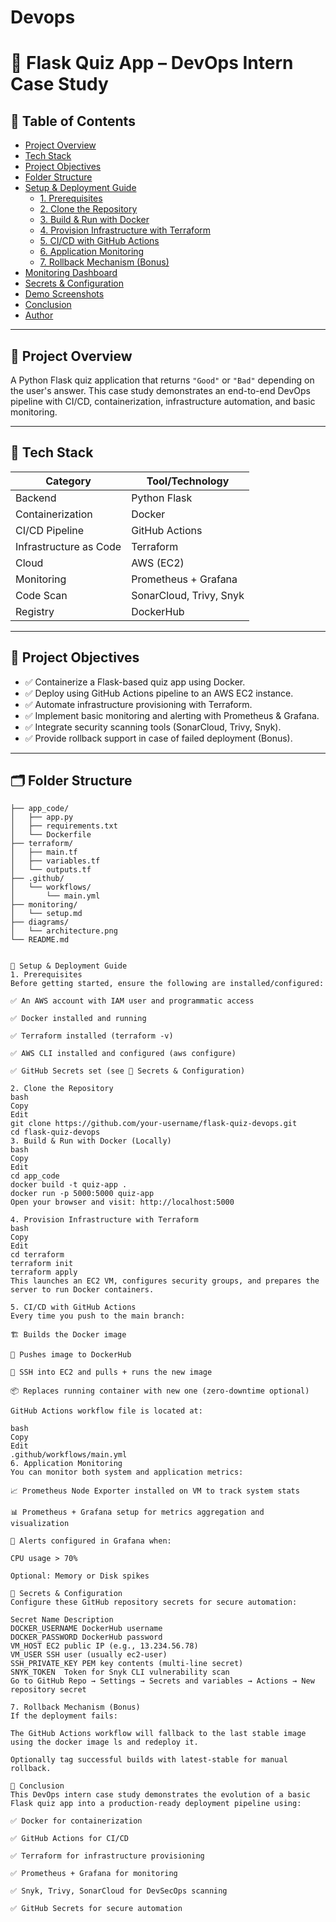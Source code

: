 # Devops
# 🧠 Flask Quiz App – DevOps Intern Case Study

## 📌 Table of Contents
- [Project Overview](#project-overview)
- [Tech Stack](#tech-stack)
- [Project Objectives](#project-objectives)
- [Folder Structure](#folder-structure)
- [Setup & Deployment Guide](#setup--deployment-guide)
  - [1. Prerequisites](#1-prerequisites)
  - [2. Clone the Repository](#2-clone-the-repository)
  - [3. Build & Run with Docker](#3-build--run-with-docker)
  - [4. Provision Infrastructure with Terraform](#4-provision-infrastructure-with-terraform)
  - [5. CI/CD with GitHub Actions](#5-cicd-with-github-actions)
  - [6. Application Monitoring](#6-application-monitoring)
  - [7. Rollback Mechanism (Bonus)](#7-rollback-mechanism-bonus)
- [Monitoring Dashboard](#monitoring-dashboard)
- [Secrets & Configuration](#secrets--configuration)
- [Demo Screenshots](#demo-screenshots)
- [Conclusion](#conclusion)
- [Author](#author)

---

## 📘 Project Overview

A Python Flask quiz application that returns `"Good"` or `"Bad"` depending on the user's answer. This case study demonstrates an end-to-end DevOps pipeline with CI/CD, containerization, infrastructure automation, and basic monitoring.

---

## 🧰 Tech Stack

| Category              | Tool/Technology            |
|-----------------------|----------------------------|
| Backend               | Python Flask               |
| Containerization      | Docker                     |
| CI/CD Pipeline        | GitHub Actions             |
| Infrastructure as Code| Terraform                  |
| Cloud                 | AWS (EC2)                  |
| Monitoring            | Prometheus + Grafana       |
| Code Scan             | SonarCloud, Trivy, Snyk    |
| Registry              | DockerHub                  |

---


## 🎯 Project Objectives

- ✅ Containerize a Flask-based quiz app using Docker.
- ✅ Deploy using GitHub Actions pipeline to an AWS EC2 instance.
- ✅ Automate infrastructure provisioning with Terraform.
- ✅ Implement basic monitoring and alerting with Prometheus & Grafana.
- ✅ Integrate security scanning tools (SonarCloud, Trivy, Snyk).
- ✅ Provide rollback support in case of failed deployment (Bonus).

---

## 🗂 Folder Structure

```plaintext
├── app_code/
│   ├── app.py
│   ├── requirements.txt
│   └── Dockerfile
├── terraform/
│   ├── main.tf
│   ├── variables.tf
│   └── outputs.tf
├── .github/
│   └── workflows/
│       └── main.yml
├── monitoring/
│   └── setup.md
├── diagrams/
│   └── architecture.png
└── README.md


🚀 Setup & Deployment Guide
1. Prerequisites
Before getting started, ensure the following are installed/configured:

✅ An AWS account with IAM user and programmatic access

✅ Docker installed and running

✅ Terraform installed (terraform -v)

✅ AWS CLI installed and configured (aws configure)

✅ GitHub Secrets set (see 🔐 Secrets & Configuration)

2. Clone the Repository
bash
Copy
Edit
git clone https://github.com/your-username/flask-quiz-devops.git
cd flask-quiz-devops
3. Build & Run with Docker (Locally)
bash
Copy
Edit
cd app_code
docker build -t quiz-app .
docker run -p 5000:5000 quiz-app
Open your browser and visit: http://localhost:5000

4. Provision Infrastructure with Terraform
bash
Copy
Edit
cd terraform
terraform init
terraform apply
This launches an EC2 VM, configures security groups, and prepares the server to run Docker containers.

5. CI/CD with GitHub Actions
Every time you push to the main branch:

🏗️ Builds the Docker image

🚀 Pushes image to DockerHub

🔐 SSH into EC2 and pulls + runs the new image

📦 Replaces running container with new one (zero-downtime optional)

GitHub Actions workflow file is located at:

bash
Copy
Edit
.github/workflows/main.yml
6. Application Monitoring
You can monitor both system and application metrics:

📈 Prometheus Node Exporter installed on VM to track system stats

📊 Prometheus + Grafana setup for metrics aggregation and visualization

🚨 Alerts configured in Grafana when:

CPU usage > 70%

Optional: Memory or Disk spikes

🔐 Secrets & Configuration
Configure these GitHub repository secrets for secure automation:

Secret Name	Description
DOCKER_USERNAME	DockerHub username
DOCKER_PASSWORD	DockerHub password
VM_HOST	EC2 public IP (e.g., 13.234.56.78)
VM_USER	SSH user (usually ec2-user)
SSH_PRIVATE_KEY	PEM key contents (multi-line secret)
SNYK_TOKEN	Token for Snyk CLI vulnerability scan
Go to GitHub Repo → Settings → Secrets and variables → Actions → New repository secret

7. Rollback Mechanism (Bonus)
If the deployment fails:

The GitHub Actions workflow will fallback to the last stable image using the docker image ls and redeploy it.

Optionally tag successful builds with latest-stable for manual rollback.

🏁 Conclusion
This DevOps intern case study demonstrates the evolution of a basic Flask quiz app into a production-ready deployment pipeline using:

✅ Docker for containerization

✅ GitHub Actions for CI/CD

✅ Terraform for infrastructure provisioning

✅ Prometheus + Grafana for monitoring

✅ Snyk, Trivy, SonarCloud for DevSecOps scanning

✅ GitHub Secrets for secure automation
